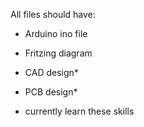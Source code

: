 All files should have:

- Arduino ino file

- Fritzing diagram

- CAD design*

- PCB design*

* currently learn these skills
